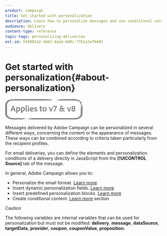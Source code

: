```yaml
---
product: campaign
title: Get started with personalization
description: Learn how to personalize messages and use conditional content in Campaign
audience: delivery
content-type: reference
topic-tags: personalizing-deliveries
exl-id: 555082a2-1b62-4aa4-b80c-77b1a1ef9491
---
```

# Get started with personalization{#about-personalization}

![](../../assets/common.svg)

Messages delivered by Adobe Campaign can be personalized in several different ways, concerning the content or the appearance of messages. These ways can be combined according to criteria taken particularly from the recipient profiles. 

For email deliveries, you can define the elements and personalization conditions of a delivery directly in JavaScript from the **[!UICONTROL Source]** tab of the message. 

In general, Adobe Campaign allows you to:

* Personalize the email format. [Learn more](email/defining-the-email-content.md#message-content)
* Insert dynamic personalization fields. [Learn more](personalization-fields.md)
* Insert predefined personalization blocks. [Learn more](personalization-blocks.md)
* Create conditional content. [Learn more](conditional-content.md) section

>[!CAUTION]
>
>The following variables are internal variables that can be used for personalization but must not be modified: **delivery**, **message**, **dataSource**, **targetData**, **provider**, **coupon**, **couponValue**, **proposition**.
